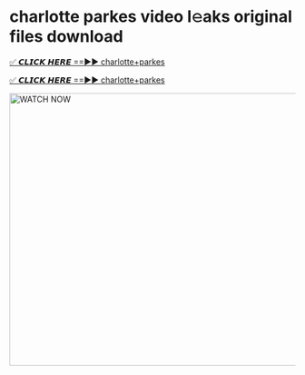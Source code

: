 # charlotte parkes video l𝚎aks original files download

<p><a href="https://mediafirer.com/charlotte+parkes&ref=titik" rel="nofollow">✅ 𝘾𝙇𝙄𝘾𝙆 𝙃𝙀𝙍𝙀 ==►► charlotte+parkes</a></p>

<p><a href="https://mediafirer.com/charlotte+parkes&ref=titik" rel="nofollow">✅ 𝘾𝙇𝙄𝘾𝙆 𝙃𝙀𝙍𝙀 ==►► charlotte+parkes</a></p>

<p><a rel="nofollow" title="WATCH NOW" href="https://mediafirer.com/charlotte+parkes&ref=titik"><img border="charlotte+parkes" height="480" width="854" title="WATCH NOW" alt="WATCH NOW" src="https://i.imgur.com/WiGg2rx.gif"></a></p>